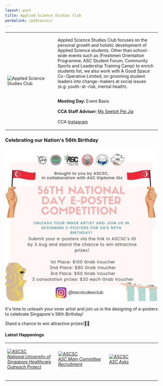 ```yaml
---
layout: post
title: Applied Science Studies Club
permalink: /p10/ascsc/
---
```

<div>
    <table>
        <tr>
            <td style="width:33%"><image src="/images/CCA_ascsc.jpg" style="display:block;margin-left:auto;margin-right:auto;" alt="Applied Science Studies Club"></image></td>
            <td>
                <p>
                    Applied Science Studies Club focuses on the personal growth and holistic development of Applied Science students. Other than school-wide events such as (Freshmen Orientation Programme, ASC Student Forum, Community Sports and Leadership Training Camp) to enrich students list, we also work with A Good Space Co-Operative Limited, on grooming student leaders into change-makers at social issues (e.g: youth-at-risk, mental health).<br>
                    <br>
                </p>
                <p>
                   <b>Meeting Day:</b> Event Basis<br>
                    <br>
                    <b>CCA Staff Advisor:</b> <a href="mailto:SEETOH_Pei_Jia@TP.EDU.SG">Ms Seetoh Pei Jia</a><br>
                    <br>
                    CCA <a href="https://www.instagram.com/ascstudiesclub">Instagram</a>
                </p>
            </td>
        </tr>
    </table>
</div>

<h3><a id="ascNDC"></a>Celebrating our Nation's 56th Birthday</h3>

[![ePoster](/images/BeInvolved-NDCASc.png)](https://www.instagram.com/p/CR0Si7AH4yS/)

It's time to unleash your inner artist and join us in the designing of e-posters to celebrate Singapore's 56th Birthday!

Stand a chance to win attractive prizes!🥳😉


#### Latest Happenings

<div>
    <table>
        <tr>
            <td style="width:33%"><br>
                <a href="https://www.instagram.com/p/CPBOrLMHFc7/">
                    <image src="/images/CCA-assc-ig4.png" style="display:block;margin-left:auto;margin-right:auto;" alt="ASCSC">
                    <h6 style="margin-top:0%">National University of Singapore Healthcare Outreach Project</h6>
                    </image>
                </a>
            </td>
            <td style="width:33%"><br>
                <a href="https://www.instagram.com/p/COQEvdFHC9z/">
                    <image src="/images/CCA-assc-ig5.png" style="display:block;margin-left:auto;margin-right:auto;" alt="ASCSC">
                    <h6 style="margin-top:0%">ASC Main Committee Recruitment</h6>
                    </image>
                </a>
            </td>
            <td style="width:33%"><br>
                <a href="https://www.instagram.com/p/CN1rq8qHVay/">
                    <image src="/images/CCA-assc-ig6.png" style="display:block;margin-left:auto;margin-right:auto;" alt="ASCSC">
                    <h6 style="margin-top:0%">ASC Asks</h6>    
                    </image>
                </a>
            </td>
        </tr>
    </table>
</div>